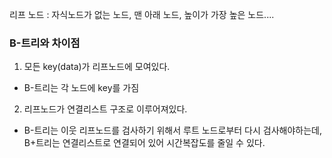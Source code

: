 리프 노드 : 자식노드가 없는 노드, 맨 아래 노드, 높이가 가장 높은 노드....

### B-트리와 차이점

1. 모든 key(data)가 리프노드에 모여있다.

- B-트리는 각 노드에 key를 가짐

2. 리프노드가 연결리스트 구조로 이루어져있다.

- B-트리는 이웃 리프노드를 검사하기 위해서 루트 노드로부터 다시 검사해야하는데, B+트리는 연결리스트로 연결되어 있어 시간복잡도를 줄일 수 있다.
